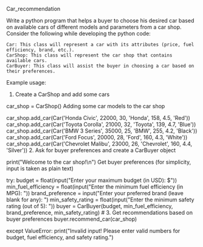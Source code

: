 Car_recommendation

Write a python program that helps a buyer to choose his desired car based on available cars of different models and parameters from a car shop. Consider the following while developing the python code:

    Car: This class will represent a car with its attributes (price, fuel efficiency, brand, etc.).
    CarShop: This class will represent the car shop that contains available cars.
    CarBuyer: This class will assist the buyer in choosing a car based on their preferences.

Example usage:
1. Create a CarShop and add some cars

car_shop = CarShop()
Adding some car models to the car shop

car_shop.add_car(Car('Honda Civic', 22000, 30, 'Honda', 158, 4.5, 'Red')) car_shop.add_car(Car('Toyota Corolla', 21000, 32, 'Toyota', 139, 4.7, 'Blue')) car_shop.add_car(Car('BMW 3 Series', 35000, 25, 'BMW', 255, 4.2, 'Black')) car_shop.add_car(Car('Ford Focus', 20000, 28, 'Ford', 160, 4.3, 'White')) car_shop.add_car(Car('Chevrolet Malibu', 23000, 26, 'Chevrolet', 160, 4.4, 'Silver'))
2. Ask for buyer preferences and create a CarBuyer object

print("Welcome to the car shop!\n")
Get buyer preferences (for simplicity, input is taken as plain text)

try: budget = float(input("Enter your maximum budget (in USD): $")) min_fuel_efficiency = float(input("Enter the minimum fuel efficiency (in MPG): ")) brand_preference = input("Enter your preferred brand (leave blank for any): ") min_safety_rating = float(input("Enter the minimum safety rating (out of 5): ")) buyer = CarBuyer(budget, min_fuel_efficiency, brand_preference, min_safety_rating) # 3. Get recommendations based on buyer preferences buyer.recommend_car(car_shop)

except ValueError: print("Invalid input! Please enter valid numbers for budget, fuel efficiency, and safety rating.")
